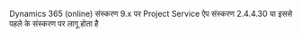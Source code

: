 Dynamics 365 (online) संस्करण 9.x पर Project Service ऐप संस्करण 2.4.4.30 या इससे पहले के संस्करण पर लागू होता है
